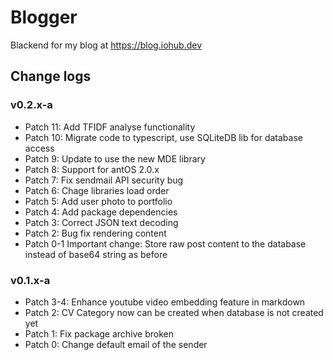 # Blogger

Blackend for my blog at https://blog.iohub.dev


## Change logs

### v0.2.x-a
* Patch 11: Add TFIDF analyse functionality
* Patch 10: Migrate code to typescript, use SQLiteDB lib for database access
* Patch 9: Update to use the new MDE library
* Patch 8: Support for antOS 2.0.x
* Patch 7: Fix sendmail API security bug
* Patch 6: Chage libraries load order
* Patch 5: Add user photo to portfolio
* Patch 4: Add package dependencies
* Patch 3: Correct JSON text decoding
* Patch 2: Bug fix rendering content
* Patch 0-1 Important change: Store raw post content to the database instead of base64 string as before

### v0.1.x-a
* Patch 3-4: Enhance youtube video embedding feature in markdown
* Patch 2: CV Category now can be created when database is not created yet
* Patch 1: Fix package archive broken
* Patch 0: Change default email of the sender